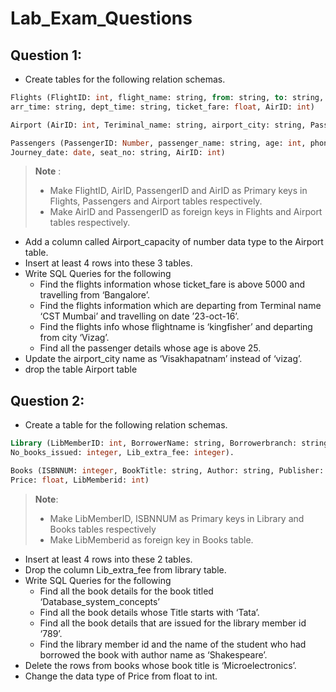 # Lab_Exam_Questions

## Question 1:

- Create tables for the following relation schemas.

```sql
Flights (FlightID: int, flight_name: string, from: string, to: string,
arr_time: string, dept_time: string, ticket_fare: float, AirID: int)

Airport (AirID: int, Teriminal_name: string, airport_city: string, PassengerID: number)

Passengers (PassengerID: Number, passenger_name: string, age: int, phone_no: number,
Journey_date: date, seat_no: string, AirID: int)
```
> **Note** :
> 
> - Make FlightID, AirID, PassengerID and AirID as Primary keys in Flights, Passengers and Airport tables respectively.
> - Make AirID and PassengerID as foreign keys in Flights and Airport tables respectively.


- Add a column called Airport_capacity of number data type to the Airport table.
- Insert at least 4 rows into these 3 tables.
- Write SQL Queries for the following
  - Find the flights information whose ticket_fare is above 5000 and travelling from ‘Bangalore’.
  - Find the flights information which are departing from Terminal name ‘CST Mumbai’ and travelling on date ’23-oct-16’.
  - Find the flights info whose flightname is ‘kingfisher’ and departing from city ‘Vizag’.
  - Find all the passenger details whose age is above 25. 
- Update the airport_city name as ‘Visakhapatnam’ instead of ‘vizag’.
- drop the table Airport table

## Question 2:

- Create a table for the following relation schemas.
```sql
Library (LibMemberID: int, BorrowerName: string, Borrowerbranch: string,
No_books_issued: integer, Lib_extra_fee: integer).

Books (ISBNNUM: integer, BookTitle: string, Author: string, Publisher: string,
Price: float, LibMemberid: int)
```
> **Note**:
>
> - Make LibMemberID, ISBNNUM as Primary keys in Library and Books tables respectively
> - Make LibMemberid as foreign key in Books table.

- Insert at least 4 rows into these 2 tables.
- Drop the column Lib_extra_fee from library table.
- Write SQL Queries for the following
  - Find all the book details for the book titled ‘Database_system_concepts’
  - Find all the book details whose Title starts with ‘Tata’.
  - Find all the book details that are issued for the library member id ‘789’.
  - Find the library member id and the name of the student who had borrowed the book with author name as ‘Shakespeare’.
- Delete the rows from books whose book title is ‘Microelectronics’.
- Change the data type of Price from float to int.
